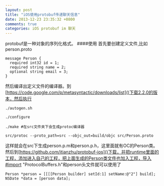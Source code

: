 ```yaml
---
layout: post
title: "iOS使用protobuf传递聊天信息"
date: 2013-12-23 23:35:32 +0800
comments: true
categories: iOS protobuf im 聊天
---
```


protobuf是一种对象的序列化格式。
####使用
首先要创建定义文件,比如person.proto
```
message Person {
  required int32 id = 1;
  required string name = 2;
  optional string email = 3;
}
```
然后编译出定义文件的编译器。到[https://code.google.com/p/metasyntactic/downloads/list]()下载2.2.0的版本，然后执行
```
./autogen.sh

./configure

./make #在src文件夹下会生成protoc编译器

src/protoc --proto_path=src --objc_out=build/objc src/Person.proto
```
这样就会在src下生成person.p.m和person.p.h，这里面就有OC的Person类。  
然后到[https://github.com/itianzhu/protobuf-ios]()下载，并把runtime里面的工程，添加进入自己的工程，把上面生成的Person类文件也加入工程，导入#import "ProtocolBuffers.h"和person头文件就可以使用了
```
Person *person = [[[[Person builder] setId:1] setName:@"2"] build];
NSDate *data = [person data];
```



